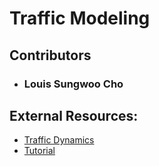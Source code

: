 # Traffic Modeling

## Contributors
- ### Louis Sungwoo Cho 

## External Resources:
  - [Traffic Dynamics](https://youtube.com/playlist?list=PLhsJ0l0GYIUoY04fWrgd_GLPyyjwnRZ7l)
  - [Tutorial](https://towardsdatascience.com/simulating-traffic-flow-in-python-ee1eab4dd20f)
